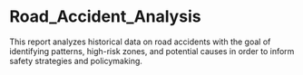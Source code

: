 # Road_Accident_Analysis
This report analyzes historical data on road accidents with the goal of identifying patterns, high-risk zones, and potential causes in order to inform safety strategies and policymaking.
